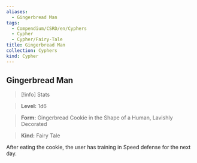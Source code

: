```yaml
---
aliases:
  - Gingerbread Man
tags:
  - Compendium/CSRD/en/Cyphers
  - Cypher
  - Cypher/Fairy-Tale
title: Gingerbread Man
collection: Cyphers
kind: Cypher
---
```

## Gingerbread Man    
>[!info] Stats    
> **Level:** 1d6    
> **Form:** Gingerbread Cookie in the Shape of a Human, Lavishly Decorated    
> **Kind:** Fairy Tale  
    
After eating the cookie, the user has training in Speed defense for the next day.